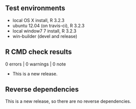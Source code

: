 ## Test environments
* local OS X install, R 3.2.3
* ubuntu 12.04 (on travis-ci), R 3.2.3
* local window7 7 install, R 3.2.3
* win-builder (devel and release)

## R CMD check results

0 errors | 0 warnings | 0 note

* This is a new release.

## Reverse dependencies

This is a new release, so there are no reverse dependencies.

